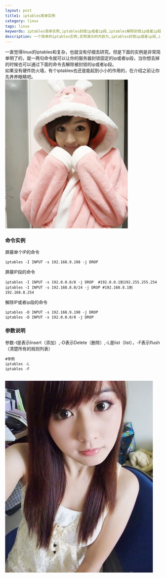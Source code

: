 ```yaml
---
layout: post
title1: iptables简单实例
category: linux
tags: linux
keywords: iptables简单实例,iptables封锁ip或者ip段,iptables解除封锁ip或者ip段
description: 一个简单的iptables实例,实例演示的内容为,iptables封锁ip或者ip段,iptables解除封锁ip或者ip段。
---
```

<p>一直觉得linux的iptables和复杂，也就没有仔细去研究。但是下面的实例是非常简单明了的，就一两句命令就可以让你的服务器封锁固定的ip或者ip段，当你想去掉的时候也可以通过下面的命令去解除被封锁的ip或者ip段。<br/>
如果没有硬件防火墙，有个iptables也还是能起到小小的作用的，在介绍之前让你先养养眼睛吧。<br/><img src='/assets/img/beauty/20140708142126.jpg'></p>

<h3>命令实例</h3>
<p>屏蔽单个IP的命令<br></p>

	iptables -I INPUT -s 192.168.9.198 -j DROP

<p>屏蔽IP段的命令<br></p>

	iptables -I INPUT -s 192.0.0.0/8 -j DROP  #192.0.0.1到192.255.255.254
	iptables -I INPUT -s 192.168.8.0/24 -j DROP #192.168.8.1到192.168.8.254

<p>解除IP或者ip段的命令<br></p>

	iptables -D INPUT -s 192.168.9.198 -j DROP
	iptables -D INPUT -s 192.0.0.0/8 -j DROP 

<h3>参数说明</h3>
<p>
参数-I是表示Insert（添加）,-D表示Delete（删除）,-L是list（list），-F表示flush（清楚所有的规则列表）
</p>

	#举例
	iptables -L
	iptables -F

<br>
<img src='/assets/img/beauty/20140708141928.jpg'>


